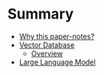 # Summary
- [Why this paper-notes?](./ch0.md)
- [Vector Database](./ch1.md)
    - [Overview](./vdb/overview.md)
- [Large Language Model](./ch2.md)
